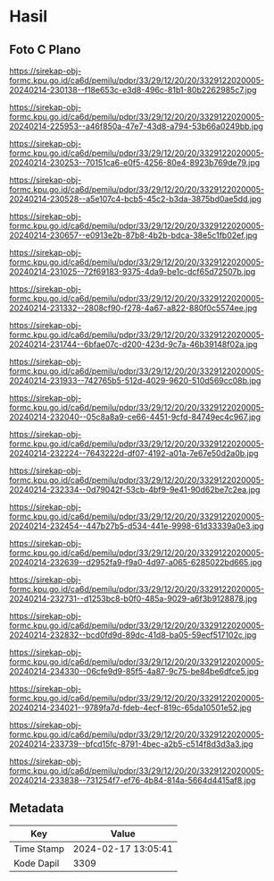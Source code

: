 # Hasil

## Foto C Plano

https://sirekap-obj-formc.kpu.go.id/ca6d/pemilu/pdpr/33/29/12/20/20/3329122020005-20240214-230138--f18e653c-e3d8-496c-81b1-80b2262985c7.jpg

https://sirekap-obj-formc.kpu.go.id/ca6d/pemilu/pdpr/33/29/12/20/20/3329122020005-20240214-225953--a46f850a-47e7-43d8-a794-53b66a0249bb.jpg

https://sirekap-obj-formc.kpu.go.id/ca6d/pemilu/pdpr/33/29/12/20/20/3329122020005-20240214-230253--70151ca6-e0f5-4256-80e4-8923b769de79.jpg

https://sirekap-obj-formc.kpu.go.id/ca6d/pemilu/pdpr/33/29/12/20/20/3329122020005-20240214-230528--a5e107c4-bcb5-45c2-b3da-3875bd0ae5dd.jpg

https://sirekap-obj-formc.kpu.go.id/ca6d/pemilu/pdpr/33/29/12/20/20/3329122020005-20240214-230657--e0913e2b-87b8-4b2b-bdca-38e5c1fb02ef.jpg

https://sirekap-obj-formc.kpu.go.id/ca6d/pemilu/pdpr/33/29/12/20/20/3329122020005-20240214-231025--72f69183-9375-4da9-be1c-dcf65d72507b.jpg

https://sirekap-obj-formc.kpu.go.id/ca6d/pemilu/pdpr/33/29/12/20/20/3329122020005-20240214-231332--2808cf90-f278-4a67-a822-880f0c5574ee.jpg

https://sirekap-obj-formc.kpu.go.id/ca6d/pemilu/pdpr/33/29/12/20/20/3329122020005-20240214-231744--6bfae07c-d200-423d-9c7a-46b39148f02a.jpg

https://sirekap-obj-formc.kpu.go.id/ca6d/pemilu/pdpr/33/29/12/20/20/3329122020005-20240214-231933--742765b5-512d-4029-9620-510d569cc08b.jpg

https://sirekap-obj-formc.kpu.go.id/ca6d/pemilu/pdpr/33/29/12/20/20/3329122020005-20240214-232040--05c8a8a9-ce66-4451-9cfd-84749ec4c967.jpg

https://sirekap-obj-formc.kpu.go.id/ca6d/pemilu/pdpr/33/29/12/20/20/3329122020005-20240214-232224--7643222d-df07-4192-a01a-7e67e50d2a0b.jpg

https://sirekap-obj-formc.kpu.go.id/ca6d/pemilu/pdpr/33/29/12/20/20/3329122020005-20240214-232334--0d79042f-53cb-4bf9-9e41-90d62be7c2ea.jpg

https://sirekap-obj-formc.kpu.go.id/ca6d/pemilu/pdpr/33/29/12/20/20/3329122020005-20240214-232454--447b27b5-d534-441e-9998-61d33339a0e3.jpg

https://sirekap-obj-formc.kpu.go.id/ca6d/pemilu/pdpr/33/29/12/20/20/3329122020005-20240214-232639--d2952fa9-f9a0-4d97-a065-6285022bd665.jpg

https://sirekap-obj-formc.kpu.go.id/ca6d/pemilu/pdpr/33/29/12/20/20/3329122020005-20240214-232731--d1253bc8-b0f0-485a-9029-a6f3b9128878.jpg

https://sirekap-obj-formc.kpu.go.id/ca6d/pemilu/pdpr/33/29/12/20/20/3329122020005-20240214-232832--bcd0fd9d-89dc-41d8-ba05-59ecf517102c.jpg

https://sirekap-obj-formc.kpu.go.id/ca6d/pemilu/pdpr/33/29/12/20/20/3329122020005-20240214-234330--06cfe9d9-85f5-4a87-9c75-be84be6dfce5.jpg

https://sirekap-obj-formc.kpu.go.id/ca6d/pemilu/pdpr/33/29/12/20/20/3329122020005-20240214-234021--9789fa7d-fdeb-4ecf-819c-65da10501e52.jpg

https://sirekap-obj-formc.kpu.go.id/ca6d/pemilu/pdpr/33/29/12/20/20/3329122020005-20240214-233739--bfcd15fc-8791-4bec-a2b5-c514f8d3d3a3.jpg

https://sirekap-obj-formc.kpu.go.id/ca6d/pemilu/pdpr/33/29/12/20/20/3329122020005-20240214-233838--731254f7-ef76-4b84-814a-5664d4415af8.jpg


## Metadata

| Key        | Value               |
| ---------- | ------------------- |
| Time Stamp | 2024-02-17 13:05:41 |
| Kode Dapil | 3309                |



